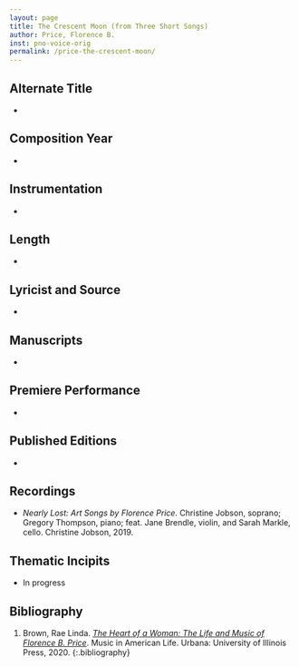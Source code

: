 ```yaml
---
layout: page
title: The Crescent Moon (from Three Short Songs)
author: Price, Florence B.
inst: pno-voice-orig
permalink: /price-the-crescent-moon/
---
```


## Alternate Title
- 

## Composition Year
- 

## Instrumentation
- 

## Length
- 

## Lyricist and Source
- 

## Manuscripts
- 

## Premiere Performance
- 

## Published Editions
- 

## Recordings
- *Nearly Lost: Art Songs by Florence Price.* Christine Jobson, soprano; Gregory Thompson, piano; feat. Jane Brendle, violin, and Sarah Markle, cello. Christine Jobson, 2019.

## Thematic Incipits
- In progress

## Bibliography
1. Brown, Rae Linda. <a href="https://www.worldcat.org/title/1122800180" target="_blank">*The Heart of a Woman: The Life and Music of Florence B. Price*</a>. Music in American Life. Urbana: University of Illinois Press, 2020.
{:.bibliography}
